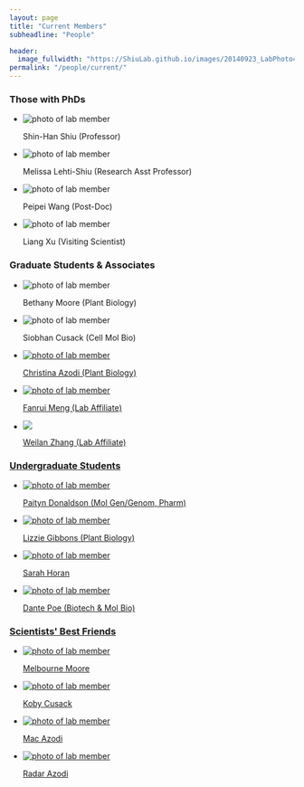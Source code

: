 ```yaml
---
layout: page
title: "Current Members"
subheadline: "People"

header:
  image_fullwidth: "https://ShiuLab.github.io/images/20140923_LabPhoto4.jpeg"
permalink: "/people/current/"
---
```

<head>
  <base href="https://ShiuLab.github.io/images/people/" target="_blank">
</head>

### Those with PhDs
<html>
<body>
<ul class="small-block-grid-2 medium-block-grid-3 large-block-grid-4">
  <li><img src="shinhan.png" alt='photo of lab member'><p>Shin-Han Shiu (Professor)</p></li>
  <li><img src="melissa.jpg" alt='photo of lab member'><p>Melissa Lehti-Shiu (Research Asst Professor)</p></li>
  <li><img src="peipei.jpg" alt='photo of lab member'><p>Peipei Wang (Post-Doc)</p></li>
  <li><img src="liang.jpg" alt='photo of lab member'><p>Liang Xu (Visiting Scientist)</p></li>
</ul>
</body>
</html>

### Graduate Students & Associates
<html>
<body>
<ul class="small-block-grid-2 medium-block-grid-3 large-block-grid-4">
  <li><img src="beth.jpg" alt='photo of lab member'><p>Bethany Moore (Plant Biology)</p></li>
  <li><img src="siobhan.jpg" alt='photo of lab member'><p>Siobhan Cusack (Cell Mol Bio)</p></li>
  <li><a href="https://azodichr.github.io/"><img src="christina.jpg" alt='photo of lab member'><p>Christina Azodi (Plant Biology)</p></li>
  <li><img src="fanrui.jpg" alt='photo of lab member'><p>Fanrui Meng (Lab Affiliate)</p></li>
  <li><img src="weilan.jpg"><p>Weilan Zhang (Lab Affiliate)</p></li>
</ul>
</body>
</html>

### Undergraduate Students
<html>
<body>
<ul class="small-block-grid-2 medium-block-grid-3 large-block-grid-4">
  <li><img src="paityn.png" alt='photo of lab member'><p>Paityn Donaldson (Mol Gen/Genom, Pharm)</p></li>
  <li><img src="lizzie.png" alt='photo of lab member'><p>Lizzie Gibbons (Plant Biology)</p></li>
  <li><img src="sarah.png" alt='photo of lab member'><p>Sarah Horan</p></li>
  <li><img src="dante.jpg" alt='photo of lab member'><p>Dante Poe (Biotech & Mol Bio)</p></li>
</ul>
</body>
</html>

### Scientists' Best Friends
<html>
<body>
<ul class="small-block-grid-2 medium-block-grid-3 large-block-grid-4">
  <li><img src="mel.jpg" alt='photo of lab member'><p>Melbourne Moore</p></li>
  <li><img src="koby.jpg" alt='photo of lab member'><p>Koby Cusack</p></li>
  <li><img src="mac.png" alt='photo of lab member'><p>Mac Azodi</p></li>
  <li><img src="radar.jpg" alt='photo of lab member'><p>Radar Azodi</p></li>
</ul>
</body>
</html>